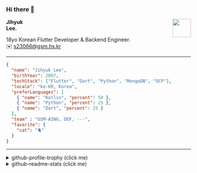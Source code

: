 ### Hi there 👋
<img src="https://github.githubassets.com/images/mona-loading-default.gif" width="50px" align="right">
</a>

**Jihyuk\
Lee.**

18yo Korean Flutter Developer & Backend Engineer.\
✉️ <s23066@gsm.hs.kr>

---

```json
{
  "name": "Jihyuk Lee",
  "birthYear": 2007,
  "techStack": ["Flutter", "Dart", "Python", "MongoDB", "OCP"],
  "locale": "ko-KR, Korea",
  "preferLanguages": [
    { "name": "Kotlin", "percent": 50 },
    { "name": "Python", "percent": 25 },
    { "name": "Dart", "percent": 25 }
  ],
  "team" : "GSM-AING, DEF, ···",
  "favorite": {
    "cat": "🐈"
  }
}
```
---
<details>
  <summary>github-profile-trophy (click me)</summary>
  
![](https://github-profile-trophy.vercel.app/?username=withJihyuk&row=1&column=8&theme=nord)
  
</details>
<details>
  <summary>github-readme-stats (click me)</summary>
  
<!--START_SECTION:waka-->
![Code Time](http://img.shields.io/badge/Code%20Time-579%20hrs%2032%20mins-blue)

![Lines of code](https://img.shields.io/badge/%EC%A0%80%EB%8A%94%20%EC%97%AC%ED%83%9C%EA%B9%8C%EC%A7%80%20-435.8%20thousand%20%EC%A4%84%EC%9D%98%20%EC%BD%94%EB%93%9C%EB%A5%BC%20%EC%9E%91%EC%84%B1%ED%96%88%EC%96%B4%EC%9A%94.-blue)

**저는 저녁형 인간이에요. 🦉** 

```text
🌞 아침                     250 commits         ████░░░░░░░░░░░░░░░░░░░░░   14.41 % 
🌆 낮　                     605 commits         █████████░░░░░░░░░░░░░░░░   34.87 % 
🌃 저녁                     655 commits         █████████░░░░░░░░░░░░░░░░   37.75 % 
🌙 밤　                     225 commits         ███░░░░░░░░░░░░░░░░░░░░░░   12.97 % 
```


📊 **저는 이번주를 이렇게 시간을 보냈어요.** 

```text
🕑︎ Timezone: Asia/Seoul

💬 프로그래밍 언어들: 
Dart                     58 mins             ███████████████████████░░   91.17 % 
Git Config               3 mins              █░░░░░░░░░░░░░░░░░░░░░░░░   04.68 % 
Kotlin                   2 mins              █░░░░░░░░░░░░░░░░░░░░░░░░   04.04 % 
Python                   0 secs              ░░░░░░░░░░░░░░░░░░░░░░░░░   00.11 % 
YAML                     0 secs              ░░░░░░░░░░░░░░░░░░░░░░░░░   00.01 % 

🔥 에디터들: 
VS Code                  1 hr 1 min          ████████████████████████░   95.96 % 
IntelliJ IDEA            2 mins              █░░░░░░░░░░░░░░░░░░░░░░░░   04.04 % 

💻 운영 체제들: 
Mac                      1 hr 4 mins         █████████████████████████   100.00 % 
```


 Last Updated on 13/12/2024 18:51:13 UTC
<!--END_SECTION:waka-->

</details>

</div>

